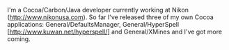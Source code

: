 

I'm a Cocoa/Carbon/Java developer currently working at Nikon (http://www.nikonusa.com).  So far I've released three of my own Cocoa applications: General/DefaultsManager, General/HyperSpell [http://www.kuwan.net/hyperspell/] and General/XMines and I've got more coming.